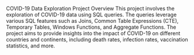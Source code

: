 COVID-19 Data Exploration Project
Overview
This project involves the exploration of COVID-19 data using SQL queries. The queries leverage various SQL features such as Joins, Common Table Expressions (CTE), Temporary Tables, Windows Functions, and Aggregate Functions. The project aims to provide insights into the impact of COVID-19 on different countries and continents, including death rates, infection rates, vaccination statistics, and more.
